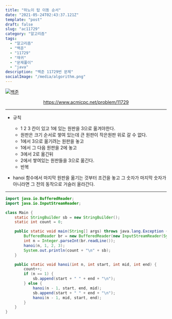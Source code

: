 ```yaml
---
title: "하노이 탑 이동 순서"
date: "2021-05-24T02:43:37.121Z"
template: "post"
draft: false
slug: "ac11729"
category: "알고리즘"
tags:
  - "알고리즘"
  - "백준"
  - "11729"
  - "재귀"
  - "문제풀이"
  - "java"
description: "백준 11729번 문제"
socialImage: "/media/algorithm.png"
---
```


[![백준](https://d2gd6pc034wcta.cloudfront.net/images/logo@2x.png)](https://www.acmicpc.net/problem/11729)
<div style="text-align:center"><a href="https://www.acmicpc.net/problem/11729">https://www.acmicpc.net/problem/11729</a></div>

---

- 규칙
    - 1 2 3 칸이 있고 1에 있는 원판을 3으로 옮겨야한다.
    - 원판은 크기 순서로 쌓여 있는데 큰 원판이 작은원판 위로 갈 수 없다.
    - 1에서 3으로 옮기려는 원판을 놓고
    - 1에서 그 다음 원판을 2에 놓고
    - 3에서 2로 옮긴뒤
    - 2에서 쌓여있는 원판들을 3으로 옮긴다.
    - 반복

- hanoi 함수에서 마지막 원판을 옮기는 것부터 조건을 놓고 그 숫자가 마지막 숫자가 아니라면 그 전의 동작으로 거슬러 올라간다.

---

```java
import java.io.BufferedReader;
import java.io.InputStreamReader;

class Main {
    static StringBuilder sb = new StringBuilder();
    static int count = 0;

    public static void main(String[] args) throws java.lang.Exception {
        BufferedReader br = new BufferedReader(new InputStreamReader(System.in));
        int n = Integer.parseInt(br.readLine());
        hanoi(n, 1, 2, 3);
        System.out.println(count + "\n" + sb);
    }

    public static void hanoi(int n, int start, int mid, int end) {
        count++;
        if (n == 1) {
            sb.append(start + " " + end + "\n");
        } else {
            hanoi(n - 1, start, end, mid);
            sb.append(start + " " + end + "\n");
            hanoi(n - 1, mid, start, end);
        }
    }
}
```